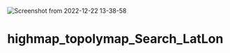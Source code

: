 ![Screenshot from 2022-12-22 13-38-58](https://user-images.githubusercontent.com/52524554/209072952-e23e89ae-e4ed-4772-9dcb-f6f0b2b2da53.png)
# highmap_topolymap_Search_LatLon
